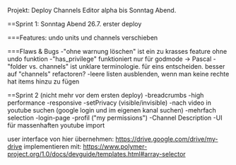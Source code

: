 Projekt: Deploy Channels Editor alpha bis Sonntag Abend.

==Sprint 1: Sonntag Abend 26.7. erster deploy

===Features:
undo
units und channels verschieben

===Flaws & Bugs
-"ohne warnung löschen" ist ein zu krasses feature ohne undo funktion
-"has_privilege" funktioniert nur für godmode  -> Pascal
-"folder vs. channels" ist unklare terminologie. für eins entscheiden. besser auf "channels" refactoren?
-leere listen ausblenden, wenn man keine rechte hat items hinzu zu fügen




==Sprint 2  (nicht mehr vor dem ersten deploy)
-breadcrumbs
-high performance
-responsive
-setPrivacy (visible/invisible)
-nach video in youtube suchen (google login und im eigenen kanal suchen)
-mehrfach selection
-login-page
-profil ("my permissions")
-Channel Description
-UI für massenhaften youtube import

user interface von hier übernehmen:
https://drive.google.com/drive/my-drive
implementieren mit:
https://www.polymer-project.org/1.0/docs/devguide/templates.html#array-selector
